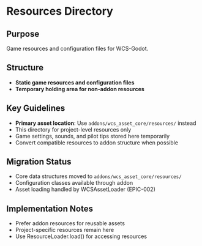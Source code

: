 # Resources Directory

## Purpose
Game resources and configuration files for WCS-Godot.

## Structure
- **Static game resources and configuration files**
- **Temporary holding area for non-addon resources**

## Key Guidelines
- **Primary asset location**: Use `addons/wcs_asset_core/resources/` instead
- This directory for project-level resources only
- Game settings, sounds, and pilot tips stored here temporarily
- Convert compatible resources to addon structure when possible

## Migration Status
- Core data structures moved to `addons/wcs_asset_core/resources/`
- Configuration classes available through addon
- Asset loading handled by WCSAssetLoader (EPIC-002)

## Implementation Notes
- Prefer addon resources for reusable assets
- Project-specific resources remain here
- Use ResourceLoader.load() for accessing resources